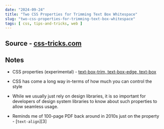 ```yaml
---
date: "2024-09-24"
title: "Two CSS Properties for Trimming Text Box Whitespace"
slug: "two-css-properties-for-trimming-text-box-whitespace"
tags: [ css, tips-and-tricks, web ]
---
```




## Source - [css-tricks.com][1]

## Notes
* CSS properties (experimental) - [text-box-trim, text-box-edge, text-box][2]
* CSS has come a long way in-terms of how much you can control the style
* While we usually just rely on design libraries, it is so important for developers of design system libraries to know about such properties to allow seamless usage.
* Reminds me of 100-page PDF back around in 2010s just on the property - [`text-align`][3]



  [1]: https://css-tricks.com/two-css-properties-for-trimming-text-box-whitespace/
  [2]: https://caniuse.com/css-text-box-trim
  [2]: https://developer.mozilla.org/en-US/docs/Web/CSS/text-align
